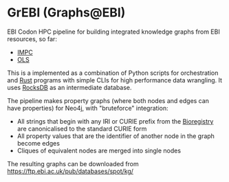 # GrEBI (Graphs@EBI)

EBI Codon HPC pipeline for building integrated knowledge graphs from EBI resources, so far:

* [IMPC](https://www.mousephenotype.org/)
* [OLS](http://www.ebi.ac.uk/ols4)

This is a implemented as a combination of Python scripts for orchestration and [Rust](https://www.rust-lang.org/) programs with simple CLIs for high performance data wrangling. It uses [RocksDB](https://github.com/facebook/rocksdb) as an intermediate database.

The pipeline makes property graphs (where both nodes and edges can have properties) for Neo4j, with "bruteforce" integration:

* All strings that begin with any IRI or CURIE prefix from the [Bioregistry](https://bioregistry.io/) are canonicalised to the standard CURIE form
* All property values that are the identifier of another node in the graph become edges
* Cliques of equivalent nodes are merged into single nodes

The resulting graphs can be downloaded from https://ftp.ebi.ac.uk/pub/databases/spot/kg/






